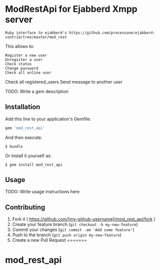 # ModRestApi for Ejabberd Xmpp server

	Ruby interface to ejabberd's https://github.com/processone/ejabberd-contrib/tree/master/mod_rest

This allows to:

	Register a new user
	Unregister a user
	Check status
	Change password
	Check all online user 
  Check all registered_users
	Send message to another user

TODO: Write a gem description

## Installation

Add this line to your application's Gemfile:

```ruby
gem 'mod_rest_api'
```

And then execute:

    $ bundle

Or install it yourself as:

    $ gem install mod_rest_api

## Usage

TODO: Write usage instructions here

## Contributing

1. Fork it ( https://github.com/[my-github-username]/mod_rest_api/fork )
2. Create your feature branch (`git checkout -b my-new-feature`)
3. Commit your changes (`git commit -am 'Add some feature'`)
4. Push to the branch (`git push origin my-new-feature`)
5. Create a new Pull Request
=======
# mod_rest_api
